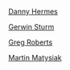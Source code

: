[Danny Hermes](https://github.com/dhermes)

[Gerwin Sturm](https://github.com/Scarygami)

[Greg Roberts](https://github.com/acroyogi)

[Martin Matysiak](https://github.com/kaktus621)